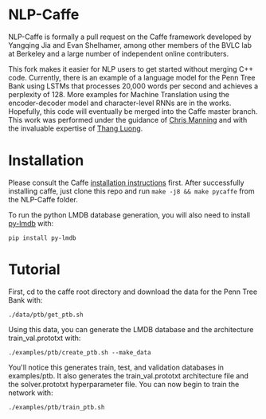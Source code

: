# NLP-Caffe

NLP-Caffe is formally a pull request on the Caffe framework developed by Yangqing Jia and Evan Shelhamer, among other members of the BVLC lab at Berkeley and a large number of independent online contributers. 

This fork makes it easier for NLP users to get started without merging C++ code. Currently, there is an example of a language model for the Penn Tree Bank using LSTMs that processes 20,000 words per second and achieves a perplexity of 128. More examples for Machine Translation using the encoder-decoder model and character-level RNNs are in the works. Hopefully, this code will eventually be merged into the Caffe master branch. This work was performed under the guidance of <a href="http://nlp.stanford.edu/~manning/">Chris Manning</a> and with the invaluable expertise of <a href="http://stanford.edu/~lmthang/">Thang Luong</a>.

# Installation

Please consult the Caffe <a href="http://caffe.berkeleyvision.org/installation.html">installation instructions</a> first. After successfully installing caffe, just clone this repo and run `make -j8 && make pycaffe` from the NLP-Caffe folder.

To run the python LMDB database generation, you will also need to install <a href="https://github.com/dw/py-lmdb/">py-lmdb</a> with:

    pip install py-lmdb

# Tutorial

First, cd to the caffe root directory and download the data for the Penn Tree Bank with:

    ./data/ptb/get_ptb.sh

Using this data, you can generate the LMDB database and the architecture train_val.prototxt with:

    ./examples/ptb/create_ptb.sh --make_data

You'll notice this generates train, test, and validation databases in examples/ptb. It also generates the train_val.prototxt architecture file and the solver.prototxt hyperparameter file. You can now begin to train the network with:

    ./examples/ptb/train_ptb.sh

